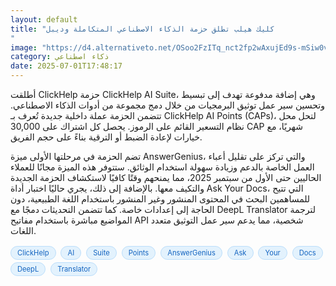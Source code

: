 ```yaml
---
layout: default
title: "كليك هيلب تطلق حزمة الذكاء الاصطناعي المتكاملة وديبل
"
image: "https://d4.alternativeto.net/OSoo2FzITq_nct2fp2wAxujEd9s-mSiw0vfXHGMPMSo/rs:fill:1520:760:0/g:ce:0:0/YWJzOi8vZGlzdC9jb250ZW50LzE3NTEzOTI5Mjc1NjMucG5n.png"
category: ذكاء اصطناعي
date: 2025-07-01T17:48:17
---
```


أطلقت ClickHelp حزمة ClickHelp AI Suite، وهي إضافة مدفوعة تهدف إلى تبسيط وتحسين سير عمل توثيق البرمجيات من خلال دمج مجموعة من أدوات الذكاء الاصطناعي. تتضمن الحزمة عملة داخلية جديدة تُعرف بـ ClickHelp AI Points (CAPs)، لتحل محل نظام التسعير القائم على الرموز. يحصل كل اشتراك على 30,000 CAP شهريًا، مع خيارات لإعادة الضبط أو الترقية بناءً على حجم الفريق.

تضم الحزمة في مرحلتها الأولى ميزة AnswerGenius، والتي تركز على تقليل أعباء العمل الخاصة بالدعم وزيادة سهولة استخدام الوثائق. ستتوفر هذه الميزة مجانًا للعملاء الحاليين حتى الأول من سبتمبر 2025، مما يمنحهم وقتًا كافيًا لاستكشاف الحزمة الجديدة والتكيف معها. بالإضافة إلى ذلك، يجري حاليًا اختبار أداة Ask Your Docs، التي تتيح للمساهمين البحث في المحتوى المنشور وغير المنشور باستخدام اللغة الطبيعية، دون الحاجة إلى إعدادات خاصة. كما تتضمن التحديثات دمجًا مع DeepL Translator لترجمة المواضيع مباشرة باستخدام مفاتيح API شخصية، مما يدعم سير عمل التوثيق متعدد اللغات.

<div style="margin-top:2px; margin-bottom:2px;"><a href="https://bidjadraft.github.io/?query=ClickHelp" style="background:#e3f2fd; color:#1565c0; font-size:80%; border-radius:12px; padding:3px 10px; margin:2px 4px 2px 0; display:inline-block; border:1px solid #bbdefb; text-decoration:none;">ClickHelp</a> <a href="https://bidjadraft.github.io/?query=AI" style="background:#e3f2fd; color:#1565c0; font-size:80%; border-radius:12px; padding:3px 10px; margin:2px 4px 2px 0; display:inline-block; border:1px solid #bbdefb; text-decoration:none;">AI</a> <a href="https://bidjadraft.github.io/?query=Suite" style="background:#e3f2fd; color:#1565c0; font-size:80%; border-radius:12px; padding:3px 10px; margin:2px 4px 2px 0; display:inline-block; border:1px solid #bbdefb; text-decoration:none;">Suite</a> <a href="https://bidjadraft.github.io/?query=Points" style="background:#e3f2fd; color:#1565c0; font-size:80%; border-radius:12px; padding:3px 10px; margin:2px 4px 2px 0; display:inline-block; border:1px solid #bbdefb; text-decoration:none;">Points</a> <a href="https://bidjadraft.github.io/?query=AnswerGenius" style="background:#e3f2fd; color:#1565c0; font-size:80%; border-radius:12px; padding:3px 10px; margin:2px 4px 2px 0; display:inline-block; border:1px solid #bbdefb; text-decoration:none;">AnswerGenius</a> <a href="https://bidjadraft.github.io/?query=Ask" style="background:#e3f2fd; color:#1565c0; font-size:80%; border-radius:12px; padding:3px 10px; margin:2px 4px 2px 0; display:inline-block; border:1px solid #bbdefb; text-decoration:none;">Ask</a> <a href="https://bidjadraft.github.io/?query=Your" style="background:#e3f2fd; color:#1565c0; font-size:80%; border-radius:12px; padding:3px 10px; margin:2px 4px 2px 0; display:inline-block; border:1px solid #bbdefb; text-decoration:none;">Your</a> <a href="https://bidjadraft.github.io/?query=Docs" style="background:#e3f2fd; color:#1565c0; font-size:80%; border-radius:12px; padding:3px 10px; margin:2px 4px 2px 0; display:inline-block; border:1px solid #bbdefb; text-decoration:none;">Docs</a> <a href="https://bidjadraft.github.io/?query=DeepL" style="background:#e3f2fd; color:#1565c0; font-size:80%; border-radius:12px; padding:3px 10px; margin:2px 4px 2px 0; display:inline-block; border:1px solid #bbdefb; text-decoration:none;">DeepL</a> <a href="https://bidjadraft.github.io/?query=Translator" style="background:#e3f2fd; color:#1565c0; font-size:80%; border-radius:12px; padding:3px 10px; margin:2px 4px 2px 0; display:inline-block; border:1px solid #bbdefb; text-decoration:none;">Translator</a></div><br><br>
